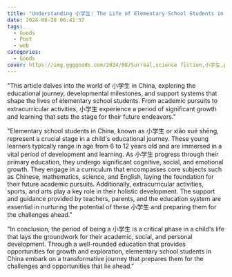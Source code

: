 ```yaml
---
title: "Understanding 小学生: The Life of Elementary School Students in China"
date: 2024-08-28 06:41:57
tags:
  - Goods
  - Post
  - web
categories:
  - Goods
cover: https://img.ggggoods.com/2024/08/Surreal,science fiction,小学生,primary school student,technology,tech,diagrams,renderings,colors_20240830_00001_.png
---
```


"This article delves into the world of 小学生 in China, exploring the educational journey, developmental milestones, and support systems that shape the lives of elementary school students. From academic pursuits to extracurricular activities, 小学生 experience a period of significant growth and learning that sets the stage for their future endeavors."

"Elementary school students in China, known as 小学生 or xiǎo xué shēng, represent a crucial stage in a child's educational journey. These young learners typically range in age from 6 to 12 years old and are immersed in a vital period of development and learning. As 小学生 progress through their primary education, they undergo significant cognitive, social, and emotional growth. They engage in a curriculum that encompasses core subjects such as Chinese, mathematics, science, and English, laying the foundation for their future academic pursuits. Additionally, extracurricular activities, sports, and arts play a key role in their holistic development. The support and guidance provided by teachers, parents, and the education system are essential in nurturing the potential of these 小学生 and preparing them for the challenges ahead."

"In conclusion, the period of being a 小学生 is a critical phase in a child's life that lays the groundwork for their academic, social, and personal development. Through a well-rounded education that provides opportunities for growth and exploration, elementary school students in China embark on a transformative journey that prepares them for the challenges and opportunities that lie ahead."
